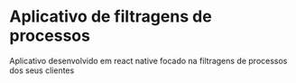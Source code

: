 # Aplicativo de filtragens de processos

Aplicativo desenvolvido em react native focado na filtragens de processos dos seus clientes
